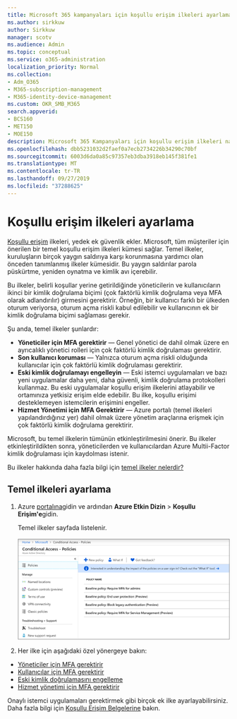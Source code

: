 ```yaml
---
title: Microsoft 365 kampanyaları için koşullu erişim ilkeleri ayarlama
ms.author: sirkkuw
author: Sirkkuw
manager: scotv
ms.audience: Admin
ms.topic: conceptual
ms.service: o365-administration
localization_priority: Normal
ms.collection:
- Adm_O365
- M365-subscription-management
- M365-identity-device-management
ms.custom: OKR_SMB_M365
search.appverid:
- BCS160
- MET150
- MOE150
description: Microsoft 365 Kampanyaları için koşullu erişim ilkeleri nasıl ayarlayabilirsiniz öğrenin.
ms.openlocfilehash: dbb5231032d2faef0a7ecb2734226b34290c70bf
ms.sourcegitcommit: 6003d6da0a85c97357eb3dba3918eb145f381fe1
ms.translationtype: MT
ms.contentlocale: tr-TR
ms.lasthandoff: 09/27/2019
ms.locfileid: "37288625"
---
```

# <a name="set-up-conditional-access-policies"></a>Koşullu erişim ilkeleri ayarlama

[Koşullu erişim](https://docs.microsoft.com/azure/active-directory/conditional-access/overview) ilkeleri, yedek ek güvenlik ekler. Microsoft, tüm müşteriler için önerilen bir temel koşullu erişim ilkeleri kümesi sağlar. Temel ilkeler, kuruluşların birçok yaygın saldırıya karşı korunmasına yardımcı olan önceden tanımlanmış ilkeler kümesidir. Bu yaygın saldırılar parola püskürtme, yeniden oynatma ve kimlik avı içerebilir.

Bu ilkeler, belirli koşullar yerine getirildiğinde yöneticilerin ve kullanıcıların ikinci bir kimlik doğrulama biçimi (çok faktörlü kimlik doğrulama veya MFA olarak adlandırılır) girmesini gerektirir. Örneğin, bir kullanıcı farklı bir ülkeden oturum veriyorsa, oturum açma riskli kabul edilebilir ve kullanıcının ek bir kimlik doğrulama biçimi sağlaması gerekir. 

Şu anda, temel ilkeler şunlardır:
- **Yöneticiler için MFA gerektirir** — Genel yönetici de dahil olmak üzere en ayrıcalıklı yönetici rolleri için çok faktörlü kimlik doğrulaması gerektirir.
- **Son kullanıcı koruması** — Yalnızca oturum açma riskli olduğunda kullanıcılar için çok faktörlü kimlik doğrulaması gerektirir. 
- **Eski kimlik doğrulamayı engelleyin** — Eski istemci uygulamaları ve bazı yeni uygulamalar daha yeni, daha güvenli, kimlik doğrulama protokolleri kullanmaz. Bu eski uygulamalar koşullu erişim ilkelerini atlayabilir ve ortamınıza yetkisiz erişim elde edebilir. Bu ilke, koşullu erişimi desteklemeyen istemcilerin erişimini engeller. 
- **Hizmet Yönetimi için MFA Gerektirir** — Azure portalı (temel ilkeleri yapılandırdığınız yer) dahil olmak üzere yönetim araçlarına erişmek için çok faktörlü kimlik doğrulama gerektirir. 

Microsoft, bu temel ilkelerin tümünün etkinleştirilmesini önerir. Bu ilkeler etkinleştirildikten sonra, yöneticilerden ve kullanıcılardan Azure Multii-Factor kimlik doğrulaması için kaydolması istenir.

Bu ilkeler hakkında daha fazla bilgi için [temel ilkeler nelerdir?](https://docs.microsoft.com/azure/active-directory/conditional-access/concept-baseline-protection)


## <a name="set-up-baseline-policies"></a>Temel ilkeleri ayarlama

1. Azure [portalına](https://portal.azure.com)gidin ve ardından **Azure Etkin Dizin** \> **Koşullu Erişim'e**gidin.
    
    Temel ilkeler sayfada listelenir. <br/> <br/>
    ![Koşullu erişim için temel ilkeleri listeleyen sayfa.](media/baslinepolicies.png)
1. Her ilke için aşağıdaki özel yönergeye bakın:

  - [Yöneticiler için MFA gerektirir](https://docs.microsoft.com/en-us/azure/active-directory/conditional-access/howto-baseline-protect-administrators)
- [Kullanıcılar için MFA gerektirir](https://docs.microsoft.com/en-us/azure/active-directory/conditional-access/howto-baseline-protect-end-users)  
 - [Eski kimlik doğrulamasını engelleme](https://docs.microsoft.com/en-us/azure/active-directory/conditional-access/howto-baseline-protect-legacy-auth)
  - [Hizmet yönetimi için MFA gerektirir](https://docs.microsoft.com/azure/active-directory/conditional-access/howto-baseline-protect-azure)

Onaylı istemci uygulamaları gerektirmek gibi birçok ek ilke ayarlayabilirsiniz. Daha fazla bilgi için [Koşullu Erişim Belgelerine](https://docs.microsoft.com/azure/active-directory/conditional-access/) bakın.